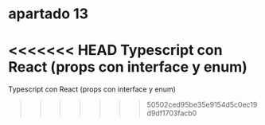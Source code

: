 # apartado 13
<<<<<<< HEAD
Typescript con React (props con interface y enum)
=======
Typescript con React (props con interface y enum)
>>>>>>> 50502ced95be35e9154d5c0ec19d9df1703facb0

